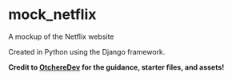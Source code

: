# mock_netflix
A mockup of the Netflix website

Created in Python using the Django framework.

**Credit to [OtchereDev](https://github.com/OtchereDev) for the guidance, starter files, and assets!**
